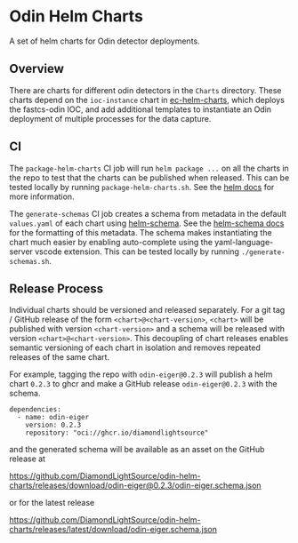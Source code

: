 # Odin Helm Charts

A set of helm charts for Odin detector deployments.

## Overview

There are charts for different odin detectors in the `Charts` directory. These charts
depend on the `ioc-instance` chart in [ec-helm-charts], which deploys the
fastcs-odin IOC, and add additional templates to instantiate an Odin deployment of
multiple processes for the data capture.

## CI

The `package-helm-charts` CI job will run `helm package ...` on all the charts in the
repo to test that the charts can be published when released. This can be tested locally
by running `package-helm-charts.sh`. See the [helm docs][helm-docs] for more
information.

The `generate-schemas` CI job creates a schema from metadata in the default
`values.yaml` of each chart using [helm-schema]. See the [helm-schema
docs][helm-schema-docs] for the formatting of this metadata. The schema makes
instantiating the chart much easier by enabling auto-complete using the
yaml-language-server vscode extension. This can be tested locally by running
`./generate-schemas.sh`.

## Release Process

Individual charts should be versioned and released separately. For a git tag / GitHub
release of the form `<chart>@<chart-version>`, `<chart>` will be published with version
`<chart-version>` and a schema will be released with version `<chart>@<chart-version>`.
This decoupling of chart releases enables semantic versioning of each chart in isolation
and removes repeated releases of the same chart.

For example, tagging the repo with `odin-eiger@0.2.3` will publish a helm chart `0.2.3`
to ghcr and make a GitHub release `odin-eiger@0.2.3` with the schema.

```helm
dependencies:
  - name: odin-eiger
    version: 0.2.3
    repository: "oci://ghcr.io/diamondlightsource"
```

and the generated schema will be available as an asset on the GitHub release at

<https://github.com/DiamondLightSource/odin-helm-charts/releases/download/odin-eiger@0.2.3/odin-eiger.schema.json>

or for the latest release

<https://github.com/DiamondLightSource/odin-helm-charts/releases/latest/download/odin-eiger.schema.json>

[ec-helm-charts]: https://github.com/DiamondLightSource/odin-helm-charts/releases/latest/download/odin-eiger.schema.json
[helm-schema]: https://github.com/dadav/helm-schema
[helm-schema-docs]: https://github.com/dadav/helm-schema?tab=readme-ov-file#examples
[helm-docs]: https://helm.sh/docs/
